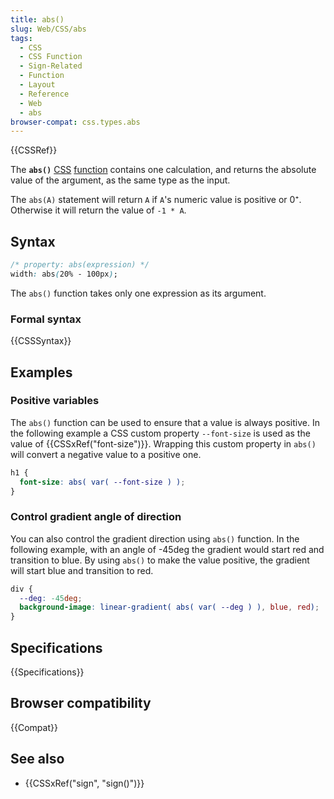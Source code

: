 ```yaml
---
title: abs()
slug: Web/CSS/abs
tags:
  - CSS
  - CSS Function
  - Sign-Related
  - Function
  - Layout
  - Reference
  - Web
  - abs
browser-compat: css.types.abs
---
```

{{CSSRef}}

The **`abs()`** [CSS](/en-US/docs/Web/CSS) [function](/en-US/docs/Web/CSS/CSS_Functions) contains one calculation, and returns the absolute value of the argument, as the same type as the input.

The `abs(A)` statement will return `A` if `A`'s numeric value is positive or 0⁺. Otherwise it will return the value of `-1 * A`.

## Syntax

```css
/* property: abs(expression) */
width: abs(20% - 100px);
```

The `abs()` function takes only one expression as its argument.

### Formal syntax

{{CSSSyntax}}

## Examples

### Positive variables

The `abs()` function can be used to ensure that a value is always positive. In the following example a CSS custom property `--font-size` is used as the value of {{CSSxRef("font-size")}}. Wrapping this custom property in `abs()` will convert a negative value to a positive one.

```css
h1 {
  font-size: abs( var( --font-size ) );
}
```

### Control gradient angle of direction

You can also control the gradient direction using `abs()` function. In the following example, with an angle of -45deg the gradient would start red and transition to blue. By using `abs()` to make the value positive, the gradient will start blue and transition to red.

```css
div {
  --deg: -45deg;
  background-image: linear-gradient( abs( var( --deg ) ), blue, red);
}
```

## Specifications

{{Specifications}}

## Browser compatibility

{{Compat}}

## See also

- {{CSSxRef("sign", "sign()")}}
